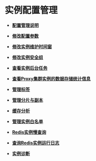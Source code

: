 # 实例配置管理<a name="ZH-CN_TOPIC_0148195267"></a>

-   **[配置管理说明](配置管理说明.md)**  

-   **[修改配置参数](修改配置参数.md)**  

-   **[修改实例维护时间窗](修改实例维护时间窗.md)**  

-   **[修改实例安全组](修改实例安全组.md)**  

-   **[查看实例后台任务](查看实例后台任务.md)**  

-   **[查看Proxy集群实例的数据存储统计信息](查看Proxy集群实例的数据存储统计信息.md)**  

-   **[管理标签](管理标签.md)**  

-   **[管理分片与副本](管理分片与副本.md)**  

-   **[缓存分析](缓存分析.md)**  

-   **[管理实例白名单](管理实例白名单.md)**  

-   **[Redis实例慢查询](Redis实例慢查询.md)**  

-   **[查询Redis实例运行日志](查询Redis实例运行日志.md)**  

-   **[实例诊断](实例诊断.md)**  


